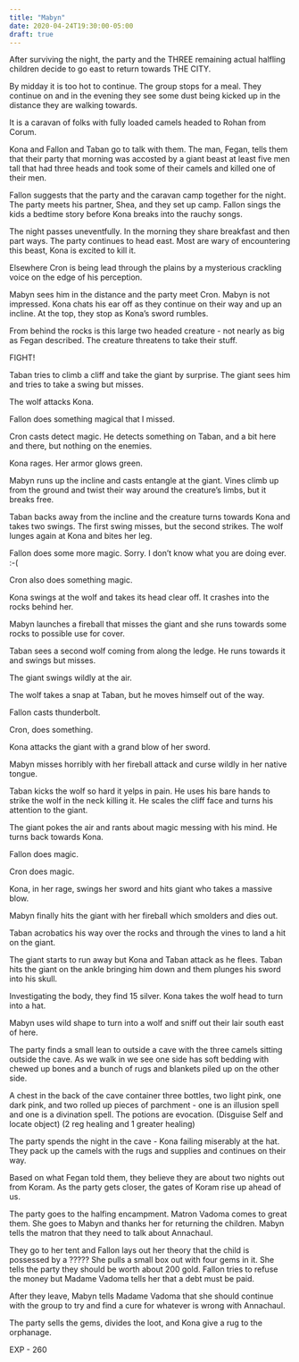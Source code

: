 ```yaml
---
title: "Mabyn"
date: 2020-04-24T19:30:00-05:00
draft: true
---
```

After surviving the night, the party and the THREE remaining actual halfling children decide to go east to return towards THE CITY.

By midday it is too hot to continue. The group stops for a meal. They continue on and in the evening they see some dust being kicked up in the distance they are walking towards.

It is a caravan of folks with fully loaded camels headed to Rohan from Corum.

Kona and Fallon and Taban go to talk with them. The man, Fegan, tells them that their party that morning was accosted by a giant beast at least five men tall that had three heads and took some of their camels and killed one of their men.

Fallon suggests that the party and the caravan camp together for the night. The party meets his partner, Shea, and they set up camp. Fallon sings the kids a bedtime story before Kona breaks into the rauchy songs.

The night passes uneventfully. In the morning they share breakfast and then part ways. The party continues to head east. Most are wary of encountering this beast, Kona is excited to kill it.

Elsewhere Cron is being lead through the plains by a mysterious crackling voice on the edge of his perception.

Mabyn sees him in the distance and the party meet Cron. Mabyn is not impressed. Kona chats his ear off as they continue on their way and up an incline. At the top, they stop as Kona’s sword rumbles.

From behind the rocks is this large two headed creature - not nearly as big as Fegan described. The creature threatens to take their stuff.

FIGHT!

Taban tries to climb a cliff and take the giant by surprise. The giant sees him and tries to take a swing but misses.

The wolf attacks Kona.

Fallon does something magical that I missed.

Cron casts detect magic. He detects something on Taban, and a bit here and there, but nothing on the enemies.

Kona rages. Her armor glows green.

Mabyn runs up the incline and casts entangle at the giant. Vines climb up from the ground and twist their way around the creature’s limbs, but it breaks free.

Taban backs away from the incline and the creature turns towards Kona and takes two swings. The first swing misses, but the second strikes. The wolf lunges again at Kona and bites her leg.

Fallon does some more magic. Sorry. I don’t know what you are doing ever. :-(

Cron also does something magic.

Kona swings at the wolf and takes its head clear off. It crashes into the rocks behind her.

Mabyn launches a fireball that misses the giant and she runs towards some rocks to possible use for cover.

Taban sees a second wolf coming from along the ledge. He runs towards it and swings but misses.

The giant swings wildly at the air.

The wolf takes a snap at Taban, but he moves himself out of the way.

Fallon casts thunderbolt.

Cron, does something.

Kona attacks the giant with a grand blow of her sword.

Mabyn misses horribly with her fireball attack and curse wildly in her native tongue.

Taban kicks the wolf so hard it yelps in pain. He uses his bare hands to strike the wolf in the neck killing it. He scales the cliff face and turns his attention to the giant.

The giant pokes the air and rants about magic messing with his mind. He turns back towards Kona.

Fallon does magic.

Cron does magic.

Kona, in her rage, swings her sword and hits giant who takes a massive blow.

Mabyn finally hits the giant with her fireball which smolders and dies out.

Taban acrobatics his way over the rocks and through the vines to land a hit on the giant.

The giant starts to run away but Kona and Taban attack as he flees. Taban hits the giant on the ankle bringing him down and them plunges his sword into his skull.

Investigating the body, they find 15 silver. Kona takes the wolf head to turn into a hat.

Mabyn uses wild shape to turn into a wolf and sniff out their lair south east of here.

The party finds a small lean to outside a cave with the three camels sitting outside the cave. As we walk in we see one side has soft bedding with chewed up bones and a bunch of rugs and blankets piled up on the other side.

A chest in the back of the cave container three bottles, two light pink, one dark pink, and two rolled up pieces of parchment - one is an illusion spell and one is a divination spell. The potions are evocation. (Disguise Self and locate object) (2 reg healing and 1 greater healing)

The party spends the night in the cave - Kona failing miserably at the hat. They pack up the camels with the rugs and supplies and continues on their way.

Based on what Fegan told them, they believe they are about two nights out from Koram. As the party gets closer, the gates of Koram rise up ahead of us.

The party goes to the halfing encampment. Matron Vadoma comes to great them. She goes to Mabyn and thanks her for returning the children. Mabyn tells the matron that they need to talk about Annachaul.

They go to her tent and Fallon lays out her theory that the child is possessed by a ????? She pulls a small box out with four gems in it. She tells the party they should be worth about 200 gold. Fallon tries to refuse the money but Madame Vadoma tells her that a debt must be paid.

After they leave, Mabyn tells Madame Vadoma that she should continue with the group to try and find a cure for whatever is wrong with Annachaul.

The party sells the gems, divides the loot, and Kona give a rug to the orphanage.

EXP - 260
